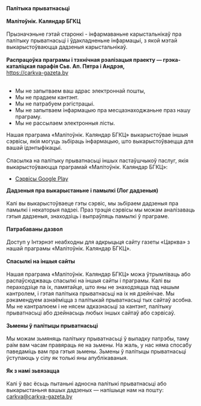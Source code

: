 <!DOCTYPE html>
<html lang="be-BY">
<head>
<meta charset="utf-8">
</head>
<body>
<strong>Палітыка прыватнасьці</strong>
<br><br>
<strong>Малітоўнік. Каляндар БГКЦ</strong><br><br>
Прызначэньне гэтай старонкі - інфармаваньне карыстальнікаў пра палітыку прыватнасьці і ўдакладненьне інфармацыі, з якой мэтай выкарыстоўваюцца дадзеныя карыстальнікаў.<br><br>
<strong>Распрацоўка праграмы і тэхнічная рэалізацыя праекту — грэка-каталіцкая парафія Сьв. Ап. Пятра і Андрэя,</strong><br>
<font color="#d00505"><a href="https://carkva-gazeta.by">https://carkva-gazeta.by</a></font><br><br>
<ul>
<li>Мы не запытваем ваш адрас электроннай пошты,</li>
<li>Мы не прадаем кантэнт.</li>
<li>Мы не патрабуем рэгістрацыі.</li>
<li>Мы не запытваем інфармацыю пра месцазнаходжаньне праз нашу праграму.</li>
<li>Мы не рассылаем электронныя лісты.</li>
</ul>
Нашая праграма «Малітоўнік. Каляндар БГКЦ» выкарыстоўвае іншыя сэрвісы, якія могуць зьбіраць інфармацыю, што выкарыстоўваецца для вашай ідэнтыфікацыі.
<br><br>
Спасылка на палітыку прыватнасьці іншых пастаўшчыкоў паслуг, якія выкарыстоўваюцца праграмай «Малітоўнік. Каляндар БГКЦ»:
<ul>
<li><a href=https://policies.google.com/privacy>Сэрвісы Google Play</a></li>
</ul>
<strong>Дадзеныя пра выкарыстаньне і памылкі (Лог дадзеныя)</strong>
<br><br>
Калі вы выкарыстоўваеце гэты сэрвіс, мы зьбіраем дадзеныя пра памылкі і некаторыя падзеі. Праз трэція сэрвісы мы можам аналізаваць гэтыя дадзеныя, знаходзіць і выпраўляць памылкі ў праграме.
<br><br>
<strong>Патрабаваны дазвол</strong>
<br><br>
Доступ у Інтэрнэт неабходны для адкрыцьця сайту газеты «Царква» з нашай праграмы «Малітоўнік. Каляндар БГКЦ».
<br><br>
<strong>Спасылкі на іншыя сайты</strong>
<br><br>
Нашая праграма «Малітоўнік. Каляндар БГКЦ» можа ўтрымліваць або распаўсюджваць спасылкі на іншыя сайты і праграмы. Калі вы пераходзіце па іх, памятайце, што яны не знаходзяцца пад нашым кантролем, і гэтая палітыка прыватнасьці на іх ня дзейнічае. Мы рэкамендуем азнаёміцца з палітыкай прыватнасьці тых сайтаў асобна. Мы не кантралюем і не нясем адказнасьці за кантэнт, палітыку прыватнасьці або дзейнасьць любых іншых сайтаў або сэрвісаў.
<br><br>
<strong>Зьмены ў палітыцы прыватнасьці</strong>
<br><br>
Мы можам зьмяняць палітыку прыватнасьці ў выпадку патрэбы, таму раім вам часам правяраць яе на зьмены. На жаль, у нас няма спосабу паведаміць вам пра гэтыя зьмены. Зьмены ў палітыцы прыватнасьці ўступаюць у сілу як толькі яны апублікаваныя.
<br><br>
<strong>Як з намі зьвязацца</strong>
<br><br>
Калі ў вас ёсьць пытаньні адносна палітыкі прыватнасьці або выкарыстаньня вашых дадзеных — напішыце нам на пошту: <a href=mailto:carkva@carkva-gazeta.by>carkva@carkva-gazeta.by</a>
 </body>
</html>
